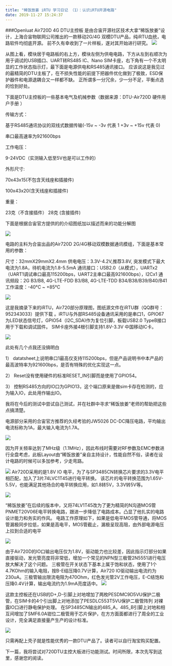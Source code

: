 ```yaml
---
title: "稀饭放姜 iRTU 学习日记 （1）：认识iRTU开源电路"
date: 2019-11-27 15:24:37
---
```


###Openluat Air720D 4G DTU主控板 是由合宙开源社区技术大拿“稀饭放姜”设计，上海合宙物联网公司推出的一款移动2G/4G 双模DTU产品，纯iRTU血统，电路软件均彻底开源。 前不久有幸收到了一片样板，遂对其开始进行研究。
![](http://doc.openluat.com/api/static/editormd/php/../uploads/5_85822.jpg)

从图上看，模块居于电路板的右上方，模块左侧为供电电路，下方从左到右顺次为用于调试的USB插口、UART转RS485 IC、Nano SIM卡座，右下角有一个不太明显的工作状态指示灯，最下面是电源供电和RS485通讯接口。 应该说这是我见过的最精简的DTU主板了，在不损失性能的前提下把器件优化做到了极致，ESD保护器件和电源退耦合又一样都不缺。 正所谓多一分冗余，少一分不足，平衡点选的恰到好处。

下面是DTU主控板的一些基本电气及机械参数（数据来源：DTU-Air720D 硬件用户手册 ）

传输方式：

基于RS485通讯协议的双线式数据传输(-15v ~ -3v 代表 1 +3v ~ +15v 代表 0)

串口最高速率为921600bps

工作电压：

9-24VDC（实测输入低至5V也是可以工作的）

外形尺寸:

70x43x15(不包含天线座和插接件)

100x43x20(含天线座和插接件)

重量：

23克（不含接插件）
28克 (含接插件)

下面是根据合宙官方提供的的介绍图纸加以描述而来的功能分解图

![](http://doc.openluat.com/api/static/editormd/php/../uploads/5_86828.png)


电路的主料为合宙出品的Air720D 2G/4G移动双模数据通讯模组，下面是基本常用的参数：

尺寸：32mmX29mmX2.4mm
供电电压：3.3V-4.2V,推荐3.8V, 突发模式下最大电流为1.8A，待机电流为1.8-5.5mA
通讯接口：USB2.0（从模式），UARTx2（UART1调试串口最高115200bps，UART2主串口最高921600bps），I2Cx1
通讯频段：2G B3/B8, 4G-LTE-FDD B3/B8, 4G-LTE-TDD B34/B38/B39/B40/B41
工作温度：-40°C ~ +85°C

![](http://doc.openluat.com/api/static/editormd/php/../uploads/5_99020.png)

这是我摘录下来的iRTU，Air720部分原理图，图纸源文件在iRTU群（QQ群号：952343033）提供下载 。iRTU与外部RS485设备通讯采用的是串口1，GPIO67为LED状态信号灯，GPIO54（I2C_SDA)作为复位引脚，板载USB2.0 TypeB接口用于下载和调试固件。 SIM卡座外接4根引脚支持1.8V-3.3V 中国移动IC卡。

![](http://doc.openluat.com/api/static/editormd/php/../uploads/5_89972.png)

此处有几个点我还没搞明白

1） datatsheet上说明串口1最高仅支持115200bps，但是产品说明书中本产品的最高波特率为921600bps，是否有特殊的优化实现这一点。

2） Reset没有使用硬件的标准RESET_IN引脚而是使用了GPIO54。

3） 控制RS485方向的IO口为GPIO13，这个端口原来是做sim卡存在检测的，应为输入IO，此处用作输出IO。

我将在今后的测试中尝试自己测试，并在社群中寻求“稀饭放姜”老师的帮助把这些点搞清楚。


电源部分采用的合宙官方推荐的久经考验的JW5026 DC-DC降压电路，平均输出电流标称为1A，最大输入电流为1.7A。

![](http://doc.openluat.com/api/static/editormd/php/../uploads/5_24464.png)

因为开关频率达到了MHz级（1.1MHz），因此布线时需要对RF参数及EMC参数进行全盘考虑，此板Layout由“稀饭放姜”亲自主持设计，性能自然不俗，读者在设计电路的时候可以多加参考，少走弯路。


![](http://doc.openluat.com/api/static/editormd/php/../uploads/5_32037.jpg)
Air720D采用的是1.8V IO 电平，为了与SP3485CN转换芯片要求的3.3V电平相匹配，加入了3片74LVC1T45进行电平转换。 该芯片的电平转换范围为1.65V-5.5V，也能满足其他场合的电平转换应用，如1.8转5V，3.3V转5V等。

![](http://doc.openluat.com/api/static/editormd/php/../uploads/5_45839.png)

“稀饭放姜”在后续的版本中，又将74LV1T45改为了更为精简的N沟道MOS管PNMET20V06E电平转换电路，跟进一步降低了电路成本。凸显了他扎实的电路设计能力和务实的作风。 电路工作原理如下，如果是低电平MOS管导通，将MOS管漏极同步拉低，如果是高电平，MOS管截止，漏极呈现高阻，由外部电源电压上拉到合适的电平

![](http://doc.openluat.com/api/static/editormd/php/../uploads/5_44036.png)


由于Air720D的IO口输出电压仅为1.8V，驱动能力也比较差，因此指示灯部分如果直接驱动，发光管亮度将非常低，增加一个常见的NPN型三极管2N5551进行电压放大解决了这个问题。 三极管在开关状态下基本上属于饱和状态，使用了1个4.7KOhm的输入电阻，按B-E结压降0.7V计算，Air720 IO驱动输出电流约为230uA。三极管输出限流电阻为470Ohm，红色发光管2V工作电压，E-C结饱和压降0.4V计算，输出电流约为1.9mA亮度适中。
![](http://doc.openluat.com/api/static/editormd/php/../uploads/5_35424.png)

这款主控板还在USB的D+,D-引脚上对地增加了两枚PESDMC9D5VU保护二极管，在SIM卡的4个引出脚上对地添加了PESDLC553T5VU保护二极管阵列 对裸露IO口进行静电保护处理。 在SP3485CN输出的485_A，485_B引脚上对地和相互间增加了SMF6.0A钳位二极管用于芯片保护，在方方面面都进行了周全的工业设计，完全满足直接量产生产的设计标准。

![](http://doc.openluat.com/api/static/editormd/php/../uploads/5_70534.jpg)











 只需再配上壳子就是性能优秀的一款DTU产品了。读者可以自行淘宝购买配置。



下一篇，我将尝试对720DTU主控大板进行功能测试。时间所限，本次先写到这里，感谢您的阅读。
